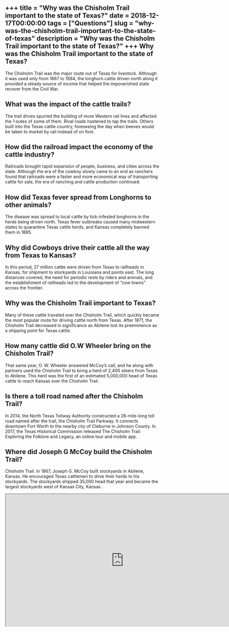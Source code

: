 +++
title = "Why was the Chisholm Trail important to the state of Texas?"
date = 2018-12-17T00:00:00
tags = ["Questions"]
slug = "why-was-the-chisholm-trail-important-to-the-state-of-texas"
description = "Why was the Chisholm Trail important to the state of Texas?"
+++
Why was the Chisholm Trail important to the state of Texas?
-----------------------------------------------------------

The Chisholm Trail was the major route out of Texas for livestock. Although it was used only from 1867 to 1884, the longhorn cattle driven north along it provided a steady source of income that helped the impoverished state recover from the Civil War.

What was the impact of the cattle trails?
-----------------------------------------

The trail drives spurred the building of more Western rail lines and affected the 1·outes of some of them. Rival roads hastened to tap the trails. Others built into the Texas cattle country, foreseeing the day when beeves would be taken to market by rail instead of on foot.

How did the railroad impact the economy of the cattle industry?
---------------------------------------------------------------

Railroads brought rapid expansion of people, business, and cities across the state. Although the era of the cowboy slowly came to an end as ranchers found that railroads were a faster and more economical way of transporting cattle for sale, the era of ranching and cattle production continued.

How did Texas fever spread from Longhorns to other animals?
-----------------------------------------------------------

The disease was spread to local cattle by tick-infested longhorns in the herds being driven north. Texas fever outbreaks caused many midwestern states to quarantine Texas cattle herds, and Kansas completely banned them in 1885.

Why did Cowboys drive their cattle all the way from Texas to Kansas?
--------------------------------------------------------------------

In this period, 27 million cattle were driven from Texas to railheads in Kansas, for shipment to stockyards in Louisiana and points east. The long distances covered, the need for periodic rests by riders and animals, and the establishment of railheads led to the development of “cow towns” across the frontier.

Why was the Chisholm Trail important to Texas?
----------------------------------------------

Many of these cattle traveled over the Chisholm Trail, which quickly became the most popular route for driving cattle north from Texas. After 1871, the Chisholm Trail decreased in significance as Abilene lost its preeminence as a shipping point for Texas cattle.

How many cattle did O.W Wheeler bring on the Chisholm Trail?
------------------------------------------------------------

That same year, O. W. Wheeler answered McCoy’s call, and he along with partners used the Chisholm Trail to bring a herd of 2,400 steers from Texas to Abilene. This herd was the first of an estimated 5,000,000 head of Texas cattle to reach Kansas over the Chisholm Trail.

Is there a toll road named after the Chisholm Trail?
----------------------------------------------------

In 2014, the North Texas Tollway Authority constructed a 26-mile-long toll road named after the trail, the Chisholm Trail Parkway. It connects downtown Fort Worth to the nearby city of Cleburne in Johnson County. In 2017, the Texas Historical Commission released The Chisholm Trail: Exploring the Folklore and Legacy, an online tour and mobile app.

Where did Joseph G McCoy build the Chisholm Trail?
--------------------------------------------------

Chisholm Trail. In 1867, Joseph G. McCoy built stockyards in Abilene, Kansas. He encouraged Texas cattlemen to drive their herds to his stockyards. The stockyards shipped 35,000 head that year and became the largest stockyards west of Kansas City, Kansas .

<iframe allow="accelerometer; autoplay; clipboard-write; encrypted-media; gyroscope; picture-in-picture" allowfullscreen="" class="__youtube_prefs__  epyt-is-override  no-lazyload" data-no-lazy="1" data-origheight="433" data-origwidth="770" data-skipgform_ajax_framebjll="" height="433" id="_ytid_57662" loading="lazy" src="https://www.youtube.com/embed/Fhtx_Y92a1c?enablejsapi=1&autoplay=0&cc_load_policy=0&cc_lang_pref=&iv_load_policy=1&loop=0&modestbranding=0&rel=1&fs=1&playsinline=0&autohide=2&theme=dark&color=red&controls=1&" title="YouTube player" width="770"></iframe>